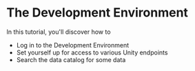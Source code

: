 # The Development Environment

In this tutorial, you'll discover how to

* Log in to the Development Environment
* Set yourself up for access to various Unity endpoints
* Search the data catalog for some data
